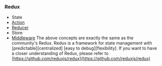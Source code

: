 ### Redux

-   State
-   [Action](action.md)
-   [Reducer](reducer.md)
-   Store
-   [Middleware](middleware.md)
    The above concepts are exactly the same as the community's Redux.
    Redux is a framework for state management with [predictable][centralized] [easy to debug][flexibility].
    If you want to have a closer understanding of Redux, please refer to [https://github.com/reduxjs/redux](https://github.com/reduxjs/redux)
